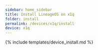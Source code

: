 ```yaml
---
sidebar: home_sidebar
title: Install LineageOS on x1q
folder: install
permalink: /devices/x1q/install
device: x1q
---
```

{% include templates/device_install.md %}

